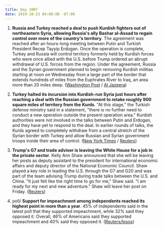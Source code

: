```yaml
---
title: Day 1007
date: 2019-10-23 04:08:00 -07:00
---
```


1. **Russia and Turkey reached a deal to push Kurdish fighters out of northeastern Syria, allowing Russia's ally Bashar al-Assad to regain control over more of the country's territory**. The agreement was reached after an hours-long meeting between Putin and Turkish President Recep Tayyip Erdogan. Once the operation is complete, Turkey and Russia will control territory formerly held by Kurdish forces who were once allied with the U.S. before Trump ordered an abrupt withdrawal of U.S. forces from the region. Under the agreement, Russia and the Syrian government planned to begin removing Kurdish militias starting at noon on Wednesday from a large part of the border that extends hundreds of miles from the Euphrates River to Iraq, an area more than 20 miles deep. ([Washington Post](https://www.washingtonpost.com/world/middle_east/turkeys-erdogan-meets-with-putin-in-russia-to-discuss-syrian-operation/2019/10/22/764abcea-f43f-11e9-b2d2-1f37c9d82dbb_story.html) / [Al Jazeera](https://www.aljazeera.com/news/2019/10/russia-urges-kurdish-fighters-withdraw-syria-border-191023073358905.html))

2. **Turkey halted its incursion into Kurdish-run Syria just hours after reaching a deal with the Russian government to retake roughly 900 square miles of territory from the Kurds**. "At this stage," the Turkish defense ministry said in a statement, "there is no further need to conduct a new operation outside the present operation area." Kurdish authorities were not involved in the talks between Putin and Erdogan, and they have yet to respond to the deal. In earlier rounds of talks, the Kurds agreed to completely withdraw from a central stretch of the Syrian border with Turkey and allow Russian and Syrian government troops inside their area of control. ([New York Times](https://www.nytimes.com/2019/10/23/world/middleeast/turkey-russia-syria.html) / [Reuters](https://www.reuters.com/article/us-syria-security/russia-warns-syrian-kurdish-ypg-must-pull-back-or-face-turkish-army-idUSKBN1X20YN))

3. **Trump's G7 and trade adviser is leaving the White House for a job in the private sector**. Kelly Ann Shaw announced that she will be leaving her posts as deputy assistant to the president for international economic affairs and deputy director of the National Economic Council. Shaw played a key role in leading the U.S. through the G7 and G20 and was part of the team advising Trump during trade talks between the U.S. and China. "It just felt like the right time to go for me," Shaw said. "I am ready for my next and new adventure." Shaw will leave her post on Friday. ([Reuters](https://www.reuters.com/article/us-usa-trade-china-shaw-exclusive-idUSKBN1X12O1))

4. poll/ **Support for impeachment among independents reached its highest point in more than a year**. 45% of independents said in the latest poll that they supported impeachment, while 32% said they opposed it. Overall, 46% of Americans said they supported impeachment and 40% said they opposed it. ([Reuters/Ipsos](https://www.reuters.com/article/us-usa-trump-whistleblower-poll-idUSKBN1X200Y))